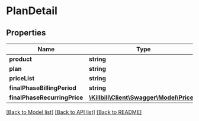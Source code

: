 # PlanDetail

## Properties
Name | Type | Description | Notes
------------ | ------------- | ------------- | -------------
**product** | **string** |  | [optional] 
**plan** | **string** |  | [optional] 
**priceList** | **string** |  | [optional] 
**finalPhaseBillingPeriod** | **string** |  | [optional] 
**finalPhaseRecurringPrice** | [**\Killbill\Client\Swagger\Model\Price[]**](Price.md) |  | [optional] 

[[Back to Model list]](../README.md#documentation-for-models) [[Back to API list]](../README.md#documentation-for-api-endpoints) [[Back to README]](../README.md)

